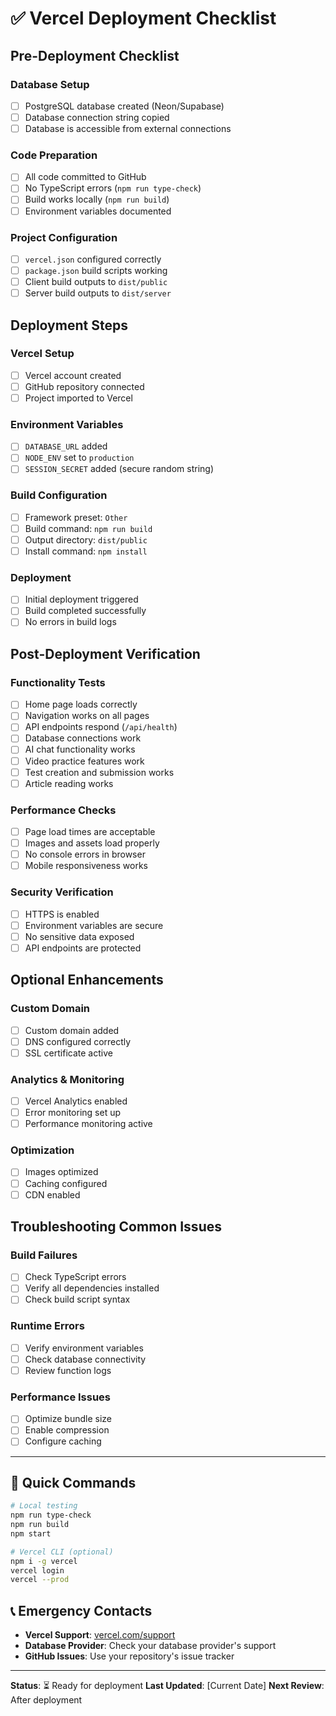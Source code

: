 # ✅ Vercel Deployment Checklist

## Pre-Deployment Checklist

### Database Setup
- [ ] PostgreSQL database created (Neon/Supabase)
- [ ] Database connection string copied
- [ ] Database is accessible from external connections

### Code Preparation
- [ ] All code committed to GitHub
- [ ] No TypeScript errors (`npm run type-check`)
- [ ] Build works locally (`npm run build`)
- [ ] Environment variables documented

### Project Configuration
- [ ] `vercel.json` configured correctly
- [ ] `package.json` build scripts working
- [ ] Client build outputs to `dist/public`
- [ ] Server build outputs to `dist/server`

## Deployment Steps

### Vercel Setup
- [ ] Vercel account created
- [ ] GitHub repository connected
- [ ] Project imported to Vercel

### Environment Variables
- [ ] `DATABASE_URL` added
- [ ] `NODE_ENV` set to `production`
- [ ] `SESSION_SECRET` added (secure random string)

### Build Configuration
- [ ] Framework preset: `Other`
- [ ] Build command: `npm run build`
- [ ] Output directory: `dist/public`
- [ ] Install command: `npm install`

### Deployment
- [ ] Initial deployment triggered
- [ ] Build completed successfully
- [ ] No errors in build logs

## Post-Deployment Verification

### Functionality Tests
- [ ] Home page loads correctly
- [ ] Navigation works on all pages
- [ ] API endpoints respond (`/api/health`)
- [ ] Database connections work
- [ ] AI chat functionality works
- [ ] Video practice features work
- [ ] Test creation and submission works
- [ ] Article reading works

### Performance Checks
- [ ] Page load times are acceptable
- [ ] Images and assets load properly
- [ ] No console errors in browser
- [ ] Mobile responsiveness works

### Security Verification
- [ ] HTTPS is enabled
- [ ] Environment variables are secure
- [ ] No sensitive data exposed
- [ ] API endpoints are protected

## Optional Enhancements

### Custom Domain
- [ ] Custom domain added
- [ ] DNS configured correctly
- [ ] SSL certificate active

### Analytics & Monitoring
- [ ] Vercel Analytics enabled
- [ ] Error monitoring set up
- [ ] Performance monitoring active

### Optimization
- [ ] Images optimized
- [ ] Caching configured
- [ ] CDN enabled

## Troubleshooting Common Issues

### Build Failures
- [ ] Check TypeScript errors
- [ ] Verify all dependencies installed
- [ ] Check build script syntax

### Runtime Errors
- [ ] Verify environment variables
- [ ] Check database connectivity
- [ ] Review function logs

### Performance Issues
- [ ] Optimize bundle size
- [ ] Enable compression
- [ ] Configure caching

---

## 🎯 Quick Commands

```bash
# Local testing
npm run type-check
npm run build
npm start

# Vercel CLI (optional)
npm i -g vercel
vercel login
vercel --prod
```

## 📞 Emergency Contacts

- **Vercel Support**: [vercel.com/support](https://vercel.com/support)
- **Database Provider**: Check your database provider's support
- **GitHub Issues**: Use your repository's issue tracker

---

**Status**: ⏳ Ready for deployment
**Last Updated**: [Current Date]
**Next Review**: After deployment 